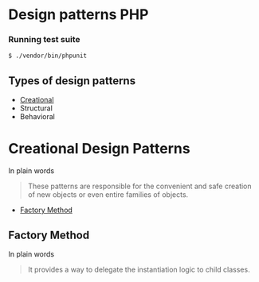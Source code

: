 # Design patterns PHP

### Running test suite

```bash
$ ./vendor/bin/phpunit
```

Types of design patterns
-----------------

* [Creational](#creational-design-patterns)
* Structural
* Behavioral

Creational Design Patterns
==========================

In plain words
> These patterns are responsible for the convenient and safe creation of new objects or even entire families of objects.

 * [Factory Method](#-factory-method)

 Factory Method
--------------

In plain words
> It provides a way to delegate the instantiation logic to child classes.

